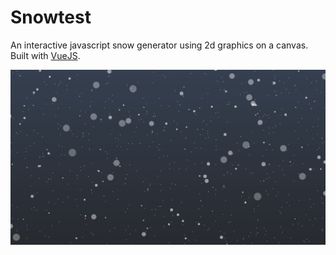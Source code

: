 # Snowtest

An interactive javascript snow generator using 2d graphics on a canvas. Built with [VueJS](https://vuejs.org/).

![demo](https://github.com/peerhenry/snowtest/blob/master/Capture.PNG)